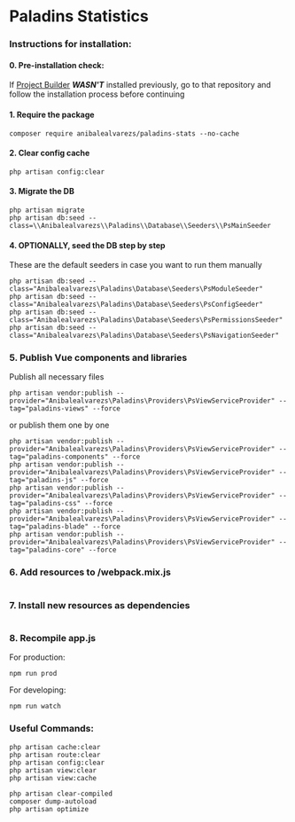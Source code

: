 # Paladins Statistics

### Instructions for installation:

#### 0. Pre-installation check:

If [Project Builder](https://github.com/anibalealvarezs/projectbuilder-package) ***WASN'T*** installed previously, go to that repository and follow the installation process before continuing

#### 1. Require the package
```
composer require anibalealvarezs/paladins-stats --no-cache
```

#### 2. Clear config cache
```
php artisan config:clear
```

#### 3. Migrate the DB
```
php artisan migrate
php artisan db:seed --class=\\Anibalealvarezs\\Paladins\\Database\\Seeders\\PsMainSeeder
```

#### 4. OPTIONALLY, seed the DB step by step
These are the default seeders in case you want to run them manually
```
php artisan db:seed --class="Anibalealvarezs\Paladins\Database\Seeders\PsModuleSeeder"
php artisan db:seed --class="Anibalealvarezs\Paladins\Database\Seeders\PsConfigSeeder"
php artisan db:seed --class="Anibalealvarezs\Paladins\Database\Seeders\PsPermissionsSeeder"
php artisan db:seed --class="Anibalealvarezs\Paladins\Database\Seeders\PsNavigationSeeder"
```

### 5. Publish Vue components and libraries
Publish all necessary files
```
php artisan vendor:publish --provider="Anibalealvarezs\Paladins\Providers\PsViewServiceProvider" --tag="paladins-views" --force
```
or publish them one by one
```
php artisan vendor:publish --provider="Anibalealvarezs\Paladins\Providers\PsViewServiceProvider" --tag="paladins-components" --force
php artisan vendor:publish --provider="Anibalealvarezs\Paladins\Providers\PsViewServiceProvider" --tag="paladins-js" --force
php artisan vendor:publish --provider="Anibalealvarezs\Paladins\Providers\PsViewServiceProvider" --tag="paladins-css" --force
php artisan vendor:publish --provider="Anibalealvarezs\Paladins\Providers\PsViewServiceProvider" --tag="paladins-blade" --force
php artisan vendor:publish --provider="Anibalealvarezs\Paladins\Providers\PsViewServiceProvider" --tag="paladins-core" --force
```

### 6. Add resources to /webpack.mix.js
```

```

### 7. Install new resources as dependencies
```

```

### 8. Recompile app.js
For production:
```
npm run prod
```
For developing:
```
npm run watch
```

### Useful Commands:

```
php artisan cache:clear
php artisan route:clear
php artisan config:clear
php artisan view:clear
php artisan view:cache

php artisan clear-compiled
composer dump-autoload
php artisan optimize
```
